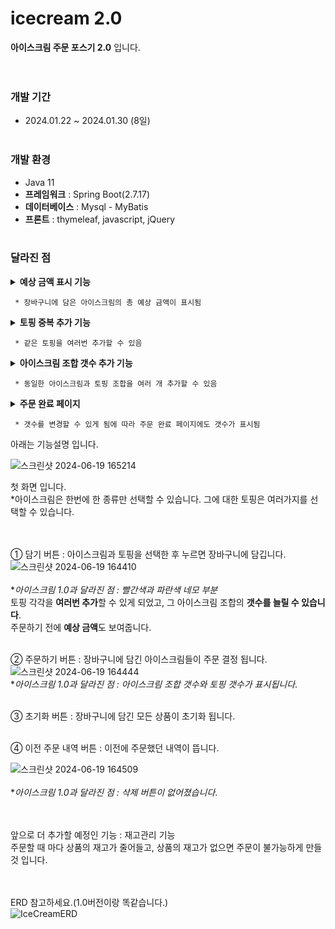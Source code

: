 # icecream 2.0
**아이스크림 주문 포스기 2.0** 입니다.<br><br><br>

### 개발 기간
* 2024.01.22 ~ 2024.01.30 (8일)<br><br>

### 개발 환경
* Java 11
* **프레임워크** : Spring Boot(2.7.17)
* **데이터베이스** : Mysql - MyBatis
* **프론트** : thymeleaf, javascript, jQuery<br><br>

### 달라진 점
<details><summary><b>예상 금액 표시 기능</b></summary>
  <div>
    <img src="src/main/resources/static/스크린샷 2024-07-01 1801541.png">
  </div>
</details>

     * 장바구니에 담은 아이스크림의 총 예상 금액이 표시됨
     
<details><summary><b>토핑 중복 추가 기능</b></summary>
  <div>
    <img src="src/main/resources/static/스크린샷 2024-07-01 1801542.png">
  </div>
</details>

     * 같은 토핑을 여러번 추가할 수 있음

<details><summary><b>아이스크림 조합 갯수 추가 기능</b></summary>
  <div>
    <img src="src/main/resources/static/스크린샷 2024-07-01 1801543.png">
  </div>
</details>

     * 동일한 아이스크림과 토핑 조합을 여러 개 추가할 수 있음

<details><summary><b>주문 완료 페이지</b></summary>
  <div>
    <img src="src/main/resources/static/스크린샷 2024-07-01 181245.png">
  </div>
</details>

     * 갯수를 변경할 수 있게 됨에 따라 주문 완료 페이지에도 갯수가 표시됨









아래는 기능설명 입니다.

![스크린샷 2024-06-19 165214](https://github.com/tyt9/IcecreamUpgraded/assets/143326223/1b714722-3d49-4004-90fd-dd48c4d5da98)<br>

첫 화면 입니다.<br>
*아이스크림은 한번에 한 종류만 선택할 수 있습니다. 그에 대한 토핑은 여러가지를 선택할 수 있습니다.<br><br><br>

① 담기 버튼 : 아이스크림과 토핑을 선택한 후 누르면 장바구니에 담깁니다.
![스크린샷 2024-06-19 164410](https://github.com/tyt9/IcecreamUpgraded/assets/143326223/c53f57fd-2da5-4a6b-92ff-49936ae515e8)<br><br>
**아이스크림 1.0과 달라진 점 : 빨간색과 파란색 네모 부분*<br>
토핑 각각을 **여러번 추가**할 수 있게 되었고, 그 아이스크림 조합의 **갯수를 늘릴 수 있습니다**.<br>
주문하기 전에 **예상 금액**도 보여줍니다.<br><br>

② 주문하기 버튼 : 장바구니에 담긴 아이스크림들이 주문 결정 됩니다.
![스크린샷 2024-06-19 164444](https://github.com/tyt9/IcecreamUpgraded/assets/143326223/dbded6d4-c6e1-4ba2-a0dd-e060827b6c3c)<br>
**아이스크림 1.0과 달라진 점 : 아이스크림 조합 갯수와 토핑 갯수가 표시됩니다*.<br><br>

③ 초기화 버튼 : 장바구니에 담긴 모든 상품이 초기화 됩니다.<br><br>

④ 이전 주문 내역 버튼 : 이전에 주문했던 내역이 뜹니다.<br>

![스크린샷 2024-06-19 164509](https://github.com/tyt9/IcecreamUpgraded/assets/143326223/808c082c-02a0-4215-8f50-6746397203a6)<br><br>
**아이스크림 1.0과 달라진 점 : 삭제 버튼이 없어졌습니다*.<br><br><br>

앞으로 더 추가할 예정인 기능 : 재고관리 기능<br>
주문할 때 마다 상품의 재고가 줄어들고, 상품의 재고가 없으면 주문이 불가능하게 만들 것 입니다.<br><br><br>

ERD 참고하세요.(1.0버전이랑 똑같습니다.)<br>
![IceCreamERD](https://github.com/tyt9/IcecreamUpgraded/assets/143326223/c364a6a0-ce6e-45d5-a1ea-a17c4733f5e1)










